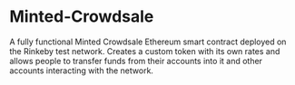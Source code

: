 # Minted-Crowdsale

A fully functional Minted Crowdsale Ethereum smart contract deployed on the Rinkeby test network. Creates a custom token with its own rates and allows people to transfer funds from their accounts into it and other accounts interacting with the network.